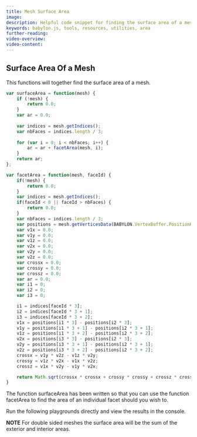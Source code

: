 ```yaml
---
title: Mesh Surface Area
image: 
description: Helpful code snippet for finding the surface area of a mesh in Babylon.js.
keywords: babylon.js, tools, resources, utilities, area
further-reading:
video-overview:
video-content:
---
```


## Surface Area Of a Mesh

This functions will together find the surface area of a mesh.

```javascript
var surfaceArea = function(mesh) {
    if (!mesh) {
        return 0.0;
    }
    var ar = 0.0;
    
    var indices = mesh.getIndices();
    var nbFaces = indices.length / 3;
    
    for (var i = 0; i < nbFaces; i++) {
        ar = ar + facetArea(mesh, i);
    }
    return ar;
};

var facetArea = function(mesh, faceId) {
    if(!mesh) {
        return 0.0;
    }
    var indices = mesh.getIndices();
    if(faceId < 0 || faceId > nbFaces) {
        return 0.0;
    }
    var nbFaces = indices.length / 3;
    var positions = mesh.getVerticesData(BABYLON.VertexBuffer.PositionKind);
    var v1x = 0.0;
    var v1y = 0.0;
    var v1z = 0.0;
    var v2x = 0.0;
    var v2y = 0.0;
    var v2z = 0.0;
    var crossx = 0.0;
    var crossy = 0.0;
    var crossz = 0.0;
    var ar = 0.0;
    var i1 = 0;
    var i2 = 0;
    var i3 = 0;

    i1 = indices[faceId * 3];
    i2 = indices[faceId * 3 + 1];
    i3 = indices[faceId * 3 + 2];
    v1x = positions[i1 * 3] - positions[i2 * 3];
    v1y = positions[i1 * 3 + 1] - positions[i2 * 3 + 1];
    v1z = positions[i1 * 3 + 2] - positions[i2 * 3 + 2];
    v2x = positions[i3 * 3] - positions[i2 * 3];
    v2y = positions[i3 * 3 + 1] - positions[i2 * 3 + 1];
    v2z = positions[i3 * 3 + 2] - positions[i2 * 3 + 2];
    crossx = v1y * v2z - v1z * v2y;
    crossy = v1z * v2x - v1x * v2z;
    crossz = v1x * v2y - v1y * v2x; 

    return Math.sqrt(crossx * crossx + crossy * crossy + crossz * crossz) * 0.5;
}
```
The function surfaceArea has been written so that you can use the function facetArea to find the area of an individual facet should you wish to.

Run the following playgrounds directly and view the results in the console.

<Playground id="#3VV5IV" title="Surface Area of a Box" description="Simple example of how to get the surface area of a box."/>
<Playground id="#3VV5IV#2" title="Surface Area of a Sphere" description="Simple example of how to get the surface area of a sphere."/>


**NOTE** For double sided meshes the surface area will be the sum of the exterior and interior areas.